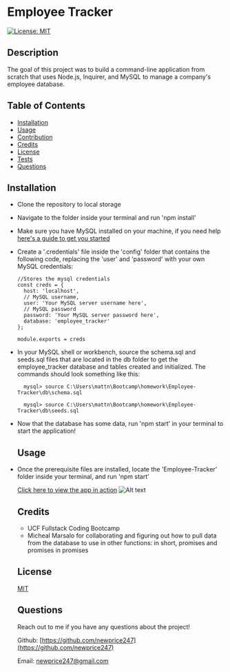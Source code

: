 # Employee Tracker
  [![License: MIT](https://img.shields.io/badge/License-MIT-yellow.svg)](https://opensource.org/licenses/MIT)
  ## Description

  The goal of this project was to build a command-line application from scratch that uses Node.js, Inquirer, and MySQL to manage a company's employee database.

  ## Table of Contents 
  
  - [Installation](#installation)
  - [Usage](#usage)
  - [Contribution](#contribution)
  - [Credits](#credits)
  - [License](#license)
  - [Tests](#tests)
  - [Questions](#questions)

  ## Installation
* Clone the repository to local storage
* Navigate to the folder inside your terminal and run 'npm install'
* Make sure you have MySQL installed on your machine, if you need help [here's a guide to get you started](https://coding-boot-camp.github.io/full-stack/mysql/mysql-installation-guide)
* Create a '.credentials' file inside the 'config' folder that contains the following code, replacing the 'user' and 'password' with your own MySQL credentials:

      //Stores the mysql credentials
      const creds = {
        host: 'localhost',
        // MySQL username,
        user: 'Your MySQL server username here',
        // MySQL password
        password: 'Your MySQL server password here',
        database: 'employee_tracker'
      };

      module.exports = creds

* In your MySQL shell or workbench, source the schema.sql and seeds.sql files that are located in the db folder to get the employee_tracker database and tables created and initialized. The commands should look something like this: 

        mysql> source C:\Users\mattn\Bootcamp\homework\Employee-Tracker\db\schema.sql

        mysql> source C:\Users\mattn\Bootcamp\homework\Employee-Tracker\db\seeds.sql
* Now that the database has some data, run 'npm start' in your terminal to start the application! 
 

  

  ## Usage
* Once the prerequisite files are installed, locate the 'Employee-Tracker' folder inside your terminal, and run 'npm start'

    [Click here to view the app in action](https://drive.google.com/file/d/1TrxnsZv5zZhxFxpnwEMd-gijA4BfQGOi/view)
  ![Alt text](<Untitled_ Sep 26, 2023 4_01 PM.gif>)

  ## Credits

  * UCF Fullstack Coding Bootcamp
  * Micheal Marsalo for collaborating and figuring out how to pull data from the database to use in other functions: in short, promises and promises in promises

  ## License

  [MIT](https://opensource.org/licenses/MIT)


  ## Questions
  
  Reach out to me if you have any questions about the project!
  
  Github: [https://github.com/newprice247](https://github.com/newprice247)
  
  Email: newprice247@gmail.com
